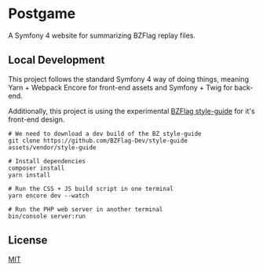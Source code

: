 # Postgame

A Symfony 4 website for summarizing BZFlag replay files.

## Local Development

This project follows the standard Symfony 4 way of doing things, meaning Yarn + Webpack Encore for front-end assets and Symfony + Twig for back-end.

Additionally, this project is using the experimental [BZFlag style-guide](https://github.com/BZFlag-Dev/style-guide) for it's front-end design.

```
# We need to download a dev build of the BZ style-guide
git clone https://github.com/BZFlag-Dev/style-guide assets/vendor/style-guide

# Install dependencies
composer install
yarn install

# Run the CSS + JS build script in one terminal
yarn encore dev --watch

# Run the PHP web server in another terminal
bin/console server:run
```

## License

[MIT](./LICENSE.md)
